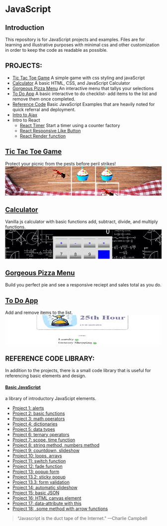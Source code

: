 # JavaScript

## Introduction
This repository is for JavaScript projects and examples. Files are for learning and illustrative purposes with minimal css and other customization in order to keep the code as readable as possible. 

## PROJECTS:
- [Tic Tac Toe Game](https://github.com/serengetijade/JavaScript/tree/main/TicTacToe) A simple game with css styling and javaScript
- [Calculator](https://github.com/serengetijade/JavaScript/tree/main/Calculator) A basic HTML, CSS, and JavaScript Calculator
- [Gorgeous Pizza Menu](https://github.com/serengetijade/JavaScript/tree/main/Gorgeous-Pizza-Menu) An interactive menu that tallys your selections
- [To Do App](https://github.com/serengetijade/JavaScript/tree/main/ToDo-App) A basic interactive to do checklist- add items to the list and remove them once completed.
- [Reference Code](https://github.com/serengetijade/JavaScript) Basic JavaScript Examples that are heavily noted for quick referral and deployment.
- [Intro to Ajax](https://github.com/serengetijade/JavaScript/tree/main/AJAX/AJAX1-BasicRequestResponse)
- Intro to React
    - [React Timer](https://github.com/serengetijade/JavaScript/tree/main/React_Projects/React1-counter-factory) Start a timer using a counter factory
    - [React Responsive Like Button](https://github.com/serengetijade/JavaScript/tree/main/React_Projects/React2-like-button)
    - [React Render function](https://github.com/serengetijade/JavaScript/tree/main/React_Projects/React3-JSX)
## [Tic Tac Toe Game](https://github.com/serengetijade/JavaScript/tree/main/TicTacToe)
Protect your picnic from the pests before peril strikes!
![Preview of Tic Tac Toe Game](https://raw.githubusercontent.com/serengetijade/JavaScript/main/TicTacToe/images/tictactoe.jpg)
## [Calculator](https://github.com/serengetijade/JavaScript/tree/main/Calculator)
Vanilla js calculator with basic functions add, subtract, divide, and multiply functions. 
![Preview of Calculator](https://github.com/serengetijade/JavaScript/blob/main/Calculator/img/calculator.jpg?raw=true)
## [Gorgeous Pizza Menu](https://github.com/serengetijade/JavaScript/tree/main/Gorgeous-Pizza-Menu)
Build you perfect pie and see a responsive reciept and sales total as you do. 
## [To Do App](https://github.com/serengetijade/JavaScript/tree/main/ToDo-App)
Add and remove items to the list.
![Preview of To Do App](https://github.com/serengetijade/JavaScript/blob/main/ToDo-App/img/ToDoApp.jpg?raw=true)

## REFERENCE CODE LIBRARY:
In addition to the projects, there is a small code library that is useful for referencing basic elements and design. 
#### [Basic JavaScript](https://github.com/serengetijade/JavaScript)
a library of introductory JavaScipt elements. 
- [Project 1: alerts](https://github.com/serengetijade/JavaScript/tree/main/Basic-JavaScript-Projects/Project1-expressions-alert)
- [Project 2: basic functions](https://github.com/serengetijade/JavaScript/tree/main/Basic-JavaScript-Projects/Project2-functions)
- [Project 3: math operators](https://github.com/serengetijade/JavaScript/tree/main/Basic-JavaScript-Projects/Project3-math-operators)
- [Project 4: dictionaries](https://github.com/serengetijade/JavaScript/tree/main/Basic-JavaScript-Projects/Project4-dictionaries)
- [Project 5: data types](https://github.com/serengetijade/JavaScript/tree/main/Basic-JavaScript-Projects/Project5-type)
- [Project 6: ternary operators](https://github.com/serengetijade/JavaScript/tree/main/Basic-JavaScript-Projects/Project6-ternary-operators-constructors)
- [Project 7: scope, time function](https://github.com/serengetijade/JavaScript/tree/main/Basic-JavaScript-Projects/Project7-scope-time-function)
- [Project 8: string method, numbers method](https://github.com/serengetijade/JavaScript/tree/main/Basic-JavaScript-Projects/Project8-string-numbers-methods)
- [Project 9: countdown, slideshow](https://github.com/serengetijade/JavaScript/tree/main/Basic-JavaScript-Projects/Project9-countdown-slideshow)
- [Project 10: loops, arrays](https://github.com/serengetijade/JavaScript/tree/main/Basic-JavaScript-Projects/Project10-loops-arrays)
- [Project 11: switch function ](https://github.com/serengetijade/JavaScript/tree/main/Basic-JavaScript-Projects/Project11-switch)
- [Project 12: fade function ](https://github.com/serengetijade/JavaScript/tree/main/Basic-JavaScript-Projects/Project12-fade)
- [Project 13: popup form](https://github.com/serengetijade/JavaScript/tree/main/Basic-JavaScript-Projects/Project13-popup-form)
- [Project 13.2: sticky popup](https://github.com/serengetijade/JavaScript/tree/main/Basic-JavaScript-Projects/Project13.2-sticky-popup)
- [Project 13.3: form validation](https://github.com/serengetijade/JavaScript/tree/main/Basic-JavaScript-Projects/Project13.3-form-validation)
- [Project 14: automatic slideshow](https://github.com/serengetijade/JavaScript/tree/main/Basic-JavaScript-Projects/Project14-automatic-slideshow)
- [Project 15: basic JSON](https://github.com/serengetijade/JavaScript/tree/main/Basic-JavaScript-Projects/Project15-basic-JSON)
- [Project 16: HTML canvas element](https://github.com/serengetijade/JavaScript/tree/main/Basic-JavaScript-Projects/Project16-HTML-canvas)
- [Project 17: data-attribute with this](https://github.com/serengetijade/JavaScript/tree/main/Basic-JavaScript-Projects/Project17-data-attribute-this)
- [Project 18: .some method with arrow functions](https://github.com/serengetijade/JavaScript/tree/main/Basic-JavaScript-Projects/Project18-some-method-with-arrow-functions)


>“Javascript is the duct tape of the Internet."
—Charlie Campbell
